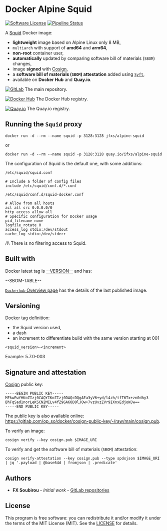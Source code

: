 <!-- vale off -->
# Docker Alpine Squid
<!-- vale on -->

[![Software License](https://img.shields.io/badge/license-MIT-informational.svg?style=flat)](LICENSE)
[![Pipeline Status](https://gitlab.com/op_so/docker/alpine-squid/badges/main/pipeline.svg)](https://gitlab.com/op_so/docker/alpine-squid/pipelines)

A [Squid](http://www.squid-cache.org/) Docker image:

* **lightweight** image based on Alpine Linux only 8 MB,
* `multiarch` with support of **amd64** and **arm64**,
* **non-root** container user,
* **automatically** updated by comparing software bill of materials (`SBOM`) changes,
* image **signed** with [Cosign](https://github.com/sigstore/cosign),
* a **software bill of materials (`SBOM`) attestation** added using [`Syft`](https://github.com/anchore/syft),
* available on **Docker Hub** and **Quay.io**.

[![GitLab](https://shields.io/badge/Gitlab-informational?logo=gitlab&style=flat-square)](https://gitlab.com/op_so/docker/alpine-squid) The main repository.

[![Docker Hub](https://shields.io/badge/dockerhub-informational?logo=docker&logoColor=white&style=flat-square)](https://hub.docker.com/r/jfxs/alpine-squid) The Docker Hub registry.

[![Quay.io](https://shields.io/badge/quay.io-informational?logo=docker&logoColor=white&style=flat-square)](https://quay.io/repository/ifxs/alpine-squid) The Quay.io registry.

## Running the `Squid` proxy

```shell
docker run -d --rm --name squid -p 3128:3128 jfxs/alpine-squid
```

or

```shell
docker run -d --rm --name squid -p 3128:3128 quay.io/ifxs/alpine-squid
```

The configuration of Squid is the default one, with some additions:

`/etc/squid/squid.conf`

```shell
# Include a folder of config files
include /etc/squid/conf.d/*.conf
```

`/etc/squid/conf.d/squid-docker.conf`

```shell
# Allow from all hosts
acl all src 0.0.0.0/0
http_access allow all
# Specific configuration for Docker usage
pid_filename none
logfile_rotate 0
access_log stdio:/dev/stdout
cache_log stdio:/dev/stderr
```

/!\ There is no filtering access to Squid.

## Built with

Docker latest tag is [--VERSION--](https://gitlab.com/op_so/docker/alpine-squid/-/blob/main/Dockerfile) and has:

<!-- vale off -->
--SBOM-TABLE--
<!-- vale on -->

[`Dockerhub` Overview page](https://hub.docker.com/r/jfxs/alpine-squid) has the details of the last published image.

## Versioning

Docker tag definition:

* the Squid version used,
* a dash
* an increment to differentiate build with the same version starting at 001

```text
<squid_version>-<increment>
```

<!-- vale off -->
Example: 5.7.0-003
<!-- vale on -->

## Signature and attestation

[Cosign](https://github.com/sigstore/cosign) public key:

```shell
-----BEGIN PUBLIC KEY-----
MFkwEwYHKoZIzj0CAQYIKoZIzj0DAQcDQgAEa3yV6+yd/l4zh/tfT6Tx+zn0dhy3
BhFqSad1norLeKSCN2MILv4fZ9GA6ODOlJOw+7vzUvzZVr9IXnxEdjoWJw==
-----END PUBLIC KEY-----
```

The public key is also available online: <https://gitlab.com/op_so/docker/cosign-public-key/-/raw/main/cosign.pub>.

To verify an image:

```shell
cosign verify --key cosign.pub $IMAGE_URI
```

To verify and get the software bill of materials (`SBOM`) attestation:

```shell
cosign verify-attestation --key cosign.pub --type spdxjson $IMAGE_URI | jq '.payload | @base64d | fromjson | .predicate'
```

## Authors

<!-- vale off -->
* **FX Soubirou** - *Initial work* - [GitLab repositories](https://gitlab.com/op_so)
<!-- vale on -->

## License

<!-- vale off -->
This program is free software: you can redistribute it and/or modify it under the terms of the MIT License (MIT). See the [LICENSE](https://opensource.org/licenses/MIT) for details.
<!-- vale on -->

